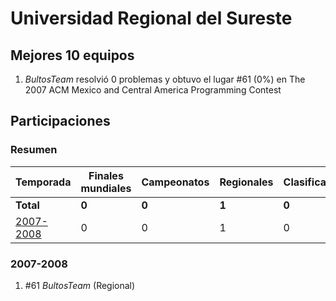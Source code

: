 # Universidad Regional del Sureste

## Mejores 10 equipos

1. _BultosTeam_ resolvió 0 problemas y obtuvo el lugar #61 (0%) en The 2007 ACM Mexico and Central America Programming Contest

## Participaciones

### Resumen

| Temporada | Finales mundiales | Campeonatos | Regionales | Clasificatorios | Equipos |
| --- | --- | --- | --- | --- | --- |
| **Total** | **0** | **0** | **1** | **0** | **1** |
| [2007-2008](#2007-2008) | 0 | 0 | 1 | 0 | 1 |

### 2007-2008

1. #61 _BultosTeam_ (Regional)



